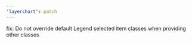 ```yaml
---
'layerchart': patch
---
```


fix: Do not override default Legend selected item classes when providing other classes
